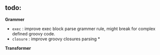 ## todo:

**Grammer**

- `exec` : improve exec block parse grammer rule, might break for complex defined groovy code.
- `closure` : improve groovy closures parsing *

**Transformer**

